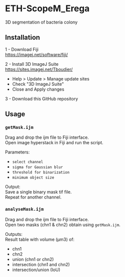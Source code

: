 # ETH-ScopeM_Erega
3D segmentation of bacteria colony

## Installation  
1 - Download Fiji    
https://imagej.net/software/fiji/  

2 - Install 3D ImageJ Suite  
https://sites.imagej.net/Tboudier/  
- Help > Update > Manage update sites  
- Check "3D ImageJ Suite"  
- Close and Apply changes  

3 - Download this GitHub repository  

## Usage
### `getMask.ijm` 
Drag and drop the ijm file to Fiji interface.  
Open image hyperstack in Fiji and run the script. 

Parameters:
- `select channel`  
- `sigma for Gaussian blur`  
- `threshold for binarization`  
- `minimum object size` 

Output:  
Save a single binary mask tif file.  
Repeat for another channel.

### `analyseMask.ijm`  
Drag and drop the ijm file to Fiji interface.   
Open two masks (chn1 & chn2) obtain using `getMask.ijm`. 

Outputs:  
Result table with volume (µm3) of:
 - chn1
 - chn2
 - union (chn1 or chn2)
 - intersection (chn1 and chn2)
 - intersection/union (IoU)  

